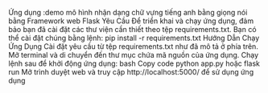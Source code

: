 Ứng dụng :demo mô hình nhận dạng chữ vựng tiếng anh bằng giọng nói bằng Framework web Flask
Yêu Cầu
Để triển khai và chạy ứng dụng, đảm bảo bạn đã cài đặt các thư viện cần thiết theo tệp requirements.txt. Bạn có thể cài đặt chúng bằng lệnh:
pip install -r requirements.txt
Hướng Dẫn Chạy Ứng Dụng
Cài đặt yêu cầu từ tệp requirements.txt như đã mô tả ở phía trên.
Mở terminal và di chuyển đến thư mục chứa mã nguồn của ứng dụng.
Chạy lệnh sau để khởi động ứng dụng:
bash
Copy code
python app.py hoặc flask run
Mở trình duyệt web và truy cập http://localhost:5000/ để sử dụng ứng dụng
